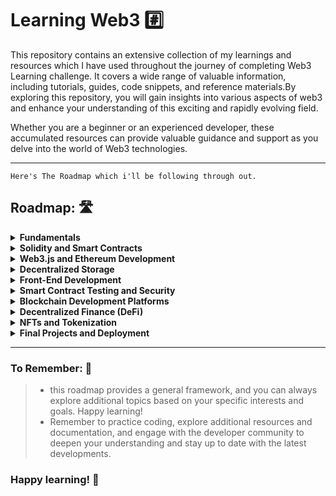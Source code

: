 # Learning Web3 #️⃣
<p>
This repository contains an extensive collection of my learnings and resources which I have used throughout the journey of completing Web3 Learning challenge. It covers a wide range of valuable information, including tutorials, guides, code snippets, and reference materials.By exploring this repository, you will gain insights into various aspects of web3 and enhance your understanding of this exciting and rapidly evolving field.

Whether you are a beginner or an experienced developer, these accumulated resources can provide valuable guidance and support as you delve into the world of Web3 technologies.
</p>

------------------------------------------
`Here's The Roadmap which i'll be following through out.`
<h2> Roadmap: 🛣️ </h2>  

<details>
<summary><b> Fundamentals</b></summary>
  <ul>
    
- [X] Learn the basics of blockchain technology and its underlying concepts (decentralization, immutability, consensus mechanisms).
  
- [X] Familiarize yourself with cryptocurrencies and smart contracts.
  
- [X] Study the Ethereum blockchain and its ecosystem.
  
  
</details>

<details>
<summary><b> Solidity and Smart Contracts</b></summary>
<ul>
  
- [ ] Dive deeper into Solidity, the programming language used for writing smart contracts on Ethereum.
  
- [ ] Learn about the syntax, data types, control structures, and functions in Solidity.
  
- [ ] Explore contract deployment, interaction, and security best practices.

</details>

<details>
<summary><b> Web3.js and Ethereum Development</b></summary>
<ul>
  
- [ ] Study Web3.js, a JavaScript library for interacting with Ethereum.
  
- [ ] Learn how to connect to the Ethereum network, send transactions, and interact with smart contracts using Web3.js.
  
- [ ] Build simple decentralized applications (DApps) using Web3.js.

</details>

<details>
<summary><b> Decentralized Storage</b></summary>
<ul>
  
- [ ] Explore decentralized storage solutions such as IPFS (InterPlanetary File System) and Swarm.
  
- [ ] Learn how to store and retrieve data from decentralized storage networks.
  
- [ ] Understand how to integrate decentralized storage with your DApps.

</details>

<details>
<summary><b> Front-End Development</b></summary>
<ul>
  
- [ ] Familiarize yourself with front-end development technologies such as HTML, CSS, and JavaScript.
  
- [ ] Learn a popular JavaScript framework like React or Vue.js for building user interfaces.
  
- [ ] Combine your knowledge of Web3.js with front-end development to create interactive and responsive DApps.

</details>

<details>
<summary><b> Smart Contract Testing and Security</b></summary>
<ul>
  
- [ ] Learn about testing methodologies and frameworks for smart contracts.
  
- [ ] Explore tools like Truffle and Ganache for testing and development.
  
- [ ] Study common vulnerabilities and security best practices for smart contracts.

</details>

<details>
<summary><b> Blockchain Development Platforms</b></summary>
<ul>
  
- [ ] Dive into blockchain development platforms such as Ethereum alternatives (e.g., Polkadot, Cardano) or layer 2 solutions (e.g., Optimism, Polygon).
  
- [ ] Understand the key differences between various platforms and how to develop on them.
  
- [ ] Explore development frameworks and tools specific to the chosen platform.

</details>

<details>
<summary><b> Decentralized Finance (DeFi)</b></summary>
<ul>
  
- [ ] Study the concepts and protocols of decentralized finance.
  
- [ ] Explore popular DeFi platforms such as Compound, Uniswap, and MakerDAO.
  
- [ ] Learn how to interact with DeFi protocols through smart contracts and Web3.js.

</details>

<details>
<summary><b> NFTs and Tokenization</b></summary>
<ul>
  
- [ ] Dive into the world of non-fungible tokens (NFTs) and tokenization.
  
- [ ] Understand the ERC-721 and ERC-1155 standards for creating and managing NFTs on Ethereum.
  
- [ ] Explore NFT marketplaces and learn how to integrate NFT functionality into your DApps.

</details>

<details>
<summary><b> Final Projects and Deployment</b></summary>
<ul>
  
- [ ] Build a complex decentralized application that incorporates multiple concepts and technologies you've learned.
  
- [ ] Deploy your DApp to a test network (e.g., Rinkeby, Ropsten) and interact with it using a web browser and a cryptocurrency wallet.
  
- [ ] Seek feedback from the developer community and iterate on your project.

</details>

  ------------------------------------------

### To Remember: 📍
> - this roadmap provides a general framework, and you can always explore additional topics based on your specific interests and goals. Happy learning!
> - Remember to practice coding, explore additional resources and documentation, and engage with the developer community to deepen your understanding and stay up to date with the latest developments.


### Happy learning! 🫡

